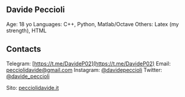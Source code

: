 ## Davide Peccioli

Age: 18 yo
Languages: C++, Python, Matlab/Octave
Others: Latex (my strength), HTML

## Contacts

Telegram: [https://t.me/DavideP02](https://t.me/DavideP02)
Email: [pecciolidavide@gmail.com](mailto:pecciolidavide@gmail.com)
Instagram: [@davidepeccioli](https://www.instagram.com/davidepeccioli/)
Twitter: [@davide_peccioli](https://twitter.com/davide_peccioli)

Sito: [pecciolidavide.it](pecciolidavide.it)

